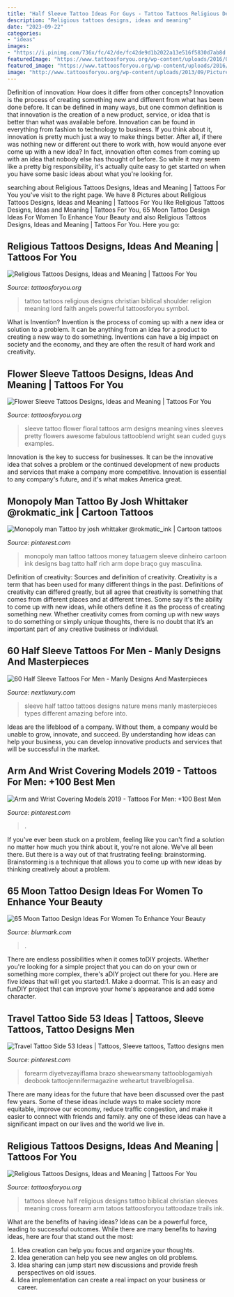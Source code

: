 ```yaml
---
title: "Half Sleeve Tattoo Ideas For Guys - Tattoo Tattoos Religious Designs Christian Biblical Shoulder Religion Meaning Lord Faith Angels Powerful Tattoosforyou Symbol"
description: "Religious tattoos designs, ideas and meaning"
date: "2023-09-22"
categories:
- "ideas"
images:
- "https://i.pinimg.com/736x/fc/42/de/fc42de9d1b2022a13e516f5830d7ab8d.jpg"
featuredImage: "https://www.tattoosforyou.org/wp-content/uploads/2016/03/Flower-Sleeve-Tattoo.jpg"
featured_image: "https://www.tattoosforyou.org/wp-content/uploads/2016/03/Flower-Sleeve-Tattoo.jpg"
image: "http://www.tattoosforyou.org/wp-content/uploads/2013/09/Pictures-of-Religious-Tattoos.jpg"
---
```



Definition of innovation: How does it differ from other concepts?
Innovation is the process of creating something new and different from what has been done before. It can be defined in many ways, but one common definition is that innovation is the creation of a new product, service, or idea that is better than what was available before. Innovation can be found in everything from fashion to technology to business.
If you think about it, innovation is pretty much just a way to make things better. After all, if there was nothing new or different out there to work with, how would anyone ever come up with a new idea? In fact, innovation often comes from coming up with an idea that nobody else has thought of before. So while it may seem like a pretty big responsibility, it's actually quite easy to get started on when you have some basic ideas about what you're looking for.

	

		
searching about Religious Tattoos Designs, Ideas and Meaning | Tattoos For You you've visit to the right page. We have 8 Pictures about Religious Tattoos Designs, Ideas and Meaning | Tattoos For You like Religious Tattoos Designs, Ideas and Meaning | Tattoos For You, 65 Moon Tattoo Design Ideas For Women To Enhance Your Beauty and also Religious Tattoos Designs, Ideas and Meaning | Tattoos For You. Here you go:
		
    
## Religious Tattoos Designs, Ideas And Meaning | Tattoos For You

<img loading=lazy src="http://www.tattoosforyou.org/wp-content/uploads/2013/09/Religious-Tattoo-Designs-For-Men-764x1024.jpg" onerror="this.onerror=null;this.src='https://tse4.mm.bing.net/th?id=OIP.xOn1c8wnxqDBKsMxuWXgvgHaJ7&amp;pid=15.1';" alt="Religious Tattoos Designs, Ideas and Meaning | Tattoos For You">

_Source: tattoosforyou.org_

>tattoo tattoos religious designs christian biblical shoulder religion meaning lord faith angels powerful tattoosforyou symbol. 

	

What is Invention?
Invention is the process of coming up with a new idea or solution to a problem. It can be anything from an idea for a product to creating a new way to do something. Inventions can have a big impact on society and the economy, and they are often the result of hard work and creativity.

    
## Flower Sleeve Tattoos Designs, Ideas And Meaning | Tattoos For You

<img loading=lazy src="https://www.tattoosforyou.org/wp-content/uploads/2016/03/Flower-Sleeve-Tattoo.jpg" onerror="this.onerror=null;this.src='https://tse1.mm.bing.net/th?id=OIP.tC7P1FdcSVE2pazyiT9xtwHaLH&amp;pid=15.1';" alt="Flower Sleeve Tattoos Designs, Ideas and Meaning | Tattoos For You">

_Source: tattoosforyou.org_

>sleeve tattoo flower floral tattoos arm designs meaning vines sleeves pretty flowers awesome fabulous tattooblend wright sean cuded guys examples. 

	

Innovation is the key to success for businesses. It can be the innovative idea that solves a problem or the continued development of new products and services that make a company more competitive. Innovation is essential to any company's future, and it's what makes America great.

    
## Monopoly Man Tattoo By Josh Whittaker @rokmatic_ink | Cartoon Tattoos

<img loading=lazy src="https://i.pinimg.com/736x/fc/42/de/fc42de9d1b2022a13e516f5830d7ab8d.jpg" onerror="this.onerror=null;this.src='https://tse3.mm.bing.net/th?id=OIP.mDQP1QiFw01c8TWhXW-6vwHaJ3&amp;pid=15.1';" alt="Monopoly man Tattoo by josh whittaker @rokmatic_ink | Cartoon tattoos">

_Source: pinterest.com_

>monopoly man tattoo tattoos money tatuagem sleeve dinheiro cartoon ink designs bag tatto half rich arm dope braço guy masculina. 

	

Definition of creativity: Sources and definition of creativity.
Creativity is a term that has been used for many different things in the past. Definitions of creativity can differed greatly, but all agree that creativity is something that comes from different places and at different times. Some say it's the ability to come up with new ideas, while others define it as the process of creating something new. Whether creativity comes from coming up with new ways to do something or simply unique thoughts, there is no doubt that it’s an important part of any creative business or individual.

    
## 60 Half Sleeve Tattoos For Men - Manly Designs And Masterpieces

<img loading=lazy src="http://nextluxury.com/wp-content/uploads/mens-nature-half-sleeve-tattoo.jpg" onerror="this.onerror=null;this.src='https://tse1.mm.bing.net/th?id=OIP.7s9zVDmcWmO3V284VNJAjwAAAA&amp;pid=15.1';" alt="60 Half Sleeve Tattoos For Men - Manly Designs And Masterpieces">

_Source: nextluxury.com_

>sleeve half tattoo tattoos designs nature mens manly masterpieces types different amazing before into. 

	

Ideas are the lifeblood of a company. Without them, a company would be unable to grow, innovate, and succeed. By understanding how ideas can help your business, you can develop innovative products and services that will be successful in the market.

    
## Arm And Wrist Covering Models 2019 - Tattoos For Men: +100 Best Men

<img loading=lazy src="https://i.pinimg.com/736x/75/37/b5/7537b56bce3ee3dadf8c95970b47bbc5.jpg" onerror="this.onerror=null;this.src='https://tse3.mm.bing.net/th?id=OIP.sbqr36ICD6cZKTUtkWBHJgHaO0&amp;pid=15.1';" alt="Arm and Wrist Covering Models 2019 - Tattoos For Men: +100 Best Men">

_Source: pinterest.com_

>. 

	

If you've ever been stuck on a problem, feeling like you can't find a solution no matter how much you think about it, you're not alone. We've all been there. But there is a way out of that frustrating feeling: brainstorming. Brainstorming is a technique that allows you to come up with new ideas by thinking creatively about a problem.

    
## 65 Moon Tattoo Design Ideas For Women To Enhance Your Beauty

<img loading=lazy src="https://www.blurmark.com/wp-content/uploads/2017/03/Lace-Moon-Tattoo.jpg" onerror="this.onerror=null;this.src='https://tse1.mm.bing.net/th?id=OIP.lmk2PD66TnL-OaWsn_L_YAHaKG&amp;pid=15.1';" alt="65 Moon Tattoo Design Ideas For Women To Enhance Your Beauty">

_Source: blurmark.com_

>. 

	

There are endless possibilities when it comes toDIY projects. Whether you're looking for a simple project that you can do on your own or something more complex, there's aDIY project out there for you. Here are five ideas that will get you started:1. Make a doormat. This is an easy and funDIY project that can improve your home's appearance and add some character.

    
## Travel Tattoo Side 53 Ideas | Tattoos, Sleeve Tattoos, Tattoo Designs Men

<img loading=lazy src="https://i.pinimg.com/736x/84/15/b7/8415b7328ae89de862608324ea61d109.jpg" onerror="this.onerror=null;this.src='https://tse4.mm.bing.net/th?id=OIP.7q3lkIzaYjzltUix6ZzNZQAAAA&amp;pid=15.1';" alt="Travel Tattoo Side 53 Ideas | Tattoos, Sleeve tattoos, Tattoo designs men">

_Source: pinterest.com_

>forearm diyetvezayiflama brazo shewearsmany tattooblogamiyah deobook tattoojennifermagazine weheartut travelblogelisa. 

	

There are many ideas for the future that have been discussed over the past few years. Some of these ideas include ways to make society more equitable, improve our economy, reduce traffic congestion, and make it easier to connect with friends and family. any one of these ideas can have a significant impact on our lives and the world we live in.

    
## Religious Tattoos Designs, Ideas And Meaning | Tattoos For You

<img loading=lazy src="http://www.tattoosforyou.org/wp-content/uploads/2013/09/Pictures-of-Religious-Tattoos.jpg" onerror="this.onerror=null;this.src='https://tse3.mm.bing.net/th?id=OIP.7zVzKlnOgw2M28hXrsA2OQHaJ3&amp;pid=15.1';" alt="Religious Tattoos Designs, Ideas and Meaning | Tattoos For You">

_Source: tattoosforyou.org_

>tattoos sleeve half religious designs tattoo biblical christian sleeves meaning cross forearm arm tatoos tattoosforyou tattoodaze trails ink. 

	

What are the benefits of having ideas?
Ideas can be a powerful force, leading to successful outcomes. While there are many benefits to having ideas, here are four that stand out the most: 
1. Idea creation can help you focus and organize your thoughts.
2. Idea generation can help you see new angles on old problems.
3. Idea sharing can jump start new discussions and provide fresh perspectives on old issues. 
4. Idea implementation can create a real impact on your business or career.

